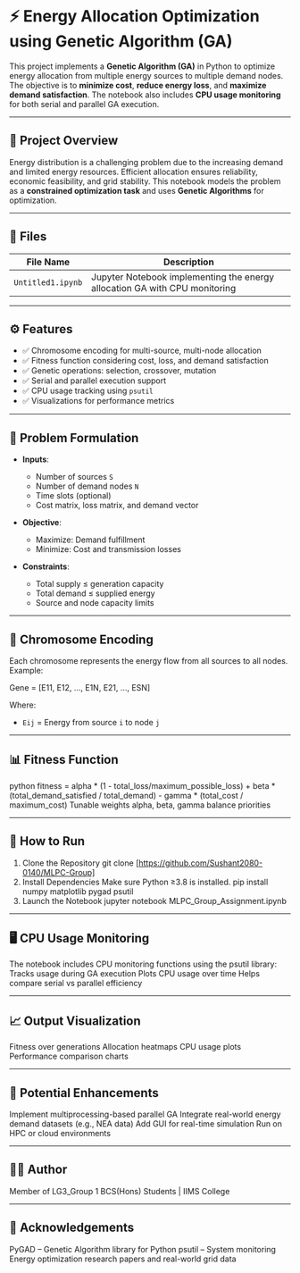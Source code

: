 # ⚡ Energy Allocation Optimization using Genetic Algorithm (GA)

This project implements a **Genetic Algorithm (GA)** in Python to optimize energy allocation from multiple energy sources to multiple demand nodes. The objective is to **minimize cost**, **reduce energy loss**, and **maximize demand satisfaction**. The notebook also includes **CPU usage monitoring** for both serial and parallel GA execution.

---

## 📌 Project Overview

Energy distribution is a challenging problem due to the increasing demand and limited energy resources. Efficient allocation ensures reliability, economic feasibility, and grid stability. This notebook models the problem as a **constrained optimization task** and uses **Genetic Algorithms** for optimization.

---

## 📂 Files

| File Name         | Description                                                                 |
|------------------|-----------------------------------------------------------------------------|
| `Untitled1.ipynb` | Jupyter Notebook implementing the energy allocation GA with CPU monitoring |

---

## ⚙️ Features

- ✅ Chromosome encoding for multi-source, multi-node allocation  
- ✅ Fitness function considering cost, loss, and demand satisfaction  
- ✅ Genetic operations: selection, crossover, mutation  
- ✅ Serial and parallel execution support  
- ✅ CPU usage tracking using `psutil`  
- ✅ Visualizations for performance metrics  

---

## 🧬 Problem Formulation

- **Inputs**:
  - Number of sources `S`
  - Number of demand nodes `N`
  - Time slots (optional)
  - Cost matrix, loss matrix, and demand vector

- **Objective**:
  - Maximize: Demand fulfillment
  - Minimize: Cost and transmission losses

- **Constraints**:
  - Total supply ≤ generation capacity  
  - Total demand ≤ supplied energy  
  - Source and node capacity limits  

---

## 🧪 Chromosome Encoding

Each chromosome represents the energy flow from all sources to all nodes. Example:

Gene = [E11, E12, ..., E1N, E21, ..., ESN]

Where:
- `Eij` = Energy from source `i` to node `j`


---

## 📊 Fitness Function

python
fitness = alpha * (1 - total_loss/maximum_possible_loss) + 
          beta * (total_demand_satisfied / total_demand) - 
          gamma * (total_cost / maximum_cost)
Tunable weights alpha, beta, gamma balance priorities

---

## 🚀 How to Run
1. Clone the Repository
git clone [https://github.com/Sushant2080-0140/MLPC-Group]
2. Install Dependencies
Make sure Python ≥3.8 is installed.
pip install numpy matplotlib pygad psutil
3. Launch the Notebook
jupyter notebook MLPC_Group_Assignment.ipynb

---

## 🖥️ CPU Usage Monitoring
The notebook includes CPU monitoring functions using the psutil library:
Tracks usage during GA execution
Plots CPU usage over time
Helps compare serial vs parallel efficiency

---

## 📈 Output Visualization
Fitness over generations
Allocation heatmaps
CPU usage plots
Performance comparison charts

---

## 🧠 Potential Enhancements
Implement multiprocessing-based parallel GA
Integrate real-world energy demand datasets (e.g., NEA data)
Add GUI for real-time simulation
Run on HPC or cloud environments

---

## 👨‍💻 Author
Member of LG3_Group 1
BCS(Hons) Students | IIMS College

---

## 🙌 Acknowledgements
PyGAD – Genetic Algorithm library for Python
psutil – System monitoring
Energy optimization research papers and real-world grid data



